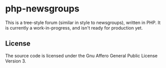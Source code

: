 php-newsgroups
==============

This is a tree-style forum (similar in style to newsgroups), written in PHP. It
is currently a work-in-progress, and isn't ready for production yet.

License
-------

The source code is licensed under the Gnu Affero General Public License Version
3.
